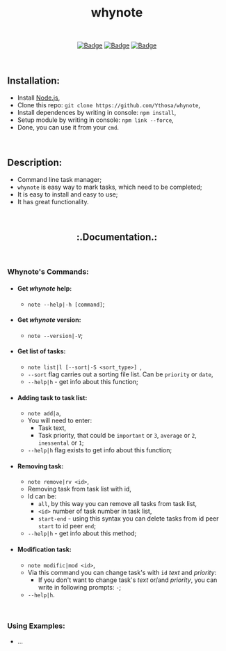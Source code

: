 <br>
<h1 align="center">whynote</h1>
<div align="center">
  
<br>

[![Badge](https://img.shields.io/badge/Uses-Node.js-green.svg?style=flat-square)](1)
[![Badge](https://img.shields.io/badge/Open-Source-important.svg?style=flat-square)](1)
[![Badge](https://img.shields.io/badge/Made_with-Love-ff69b4.svg?style=flat-square)](1)
    
<br>

</div>

## Installation:
-   Install [Node.js](https://nodejs.org/en/),
-   Clone this repo: `git clone https://github.com/Ythosa/whynote`,
-   Install dependences by writing in console: `npm install`,
-   Setup module by writing in console: `npm link --force`,
-   Done, you can use it from your `cmd`.

<br>

## Description:
-    Command line task manager;
-    `whynote` is easy way to mark tasks, which need to be completed;
-    It is easy to install and easy to use;
-    It has great functionality.

<br>

<h2 align="center"> :.Documentation.: </h2>

<br>

###   Whynote's Commands:

   *   #### Get _whynote_ help:
       *  `note --help|-h [command]`;
       
   *   #### Get _whynote_ version:
       *  `note --version|-V`;
       
   *   #### Get list of tasks:
       *  `note list|l [--sort|-S <sort_type>] `,
       *  `--sort` flag carries out a sorting file list. Can be `priority` or `date`,
       *  `--help|h`  -  get info about this function;
       
   *   #### Adding task to task list:
       *  `note add|a`,
       *  You will need to enter:
          * Task text,
          * Task priority, that could be `important` or `3`, `average` or `2`, `inessental` or `1`;
       *  `--help|h` flag exists to get info about this function;
   
   *   #### Removing task:
       *  `note remove|rv <id>`,
       *  Removing task from task list with id,
       *  Id can be:
          * `all`, by this way you can remove all tasks from task list,
          *  `<id>` number of task number in task list,
          *  `start-end` - using this syntax you can delete tasks from id peer `start` to id peer `end`;
       *  `--help|h`  -  get info about this method;
       
   *   #### Modification task:
       *  `note modific|mod <id>`,
       *  Via this command you can change task's with `id` _text_ and _priority_:
          * If you don't want to change task's _text_ or/and _priority_, you can write in following prompts: `-`;
       *  `--help|h`.
   
<br>

###   Using Examples:
   - ...
